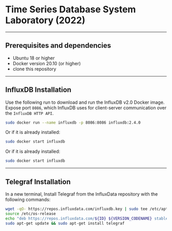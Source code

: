# Time Series Database System Laboratory (2022)


___
## Prerequisites and dependencies

- Ubuntu 18 or higher
- Docker version 20.10 (or higher)
- clone this repository
___
## InfluxDB Installation
Use the following run to download and run the InfluxDB v2.0 Docker image. Expose port `8086`, which InfluxDB uses for client-server communication over the `InfluxDB HTTP API`.
```bash
sudo docker run --name influxdb -p 8086:8086 influxdb:2.4.0
```
Or if it is already installed: 
```bash
sudo docker start influxdb
```
Or if it is already installed: 
```bash
sudo docker start influxdb
```

___
## Telegraf Installation
In a new terminal, Install Telegraf from the InfluxData repository with the following commands:
```bash
wget -qO- https://repos.influxdata.com/influxdb.key | sudo tee /etc/apt/trusted.gpg.d/influxdb.asc >/dev/null
source /etc/os-release
echo "deb https://repos.influxdata.com/${ID} ${VERSION_CODENAME} stable" | sudo tee /etc/apt/sources.list.d/influxdb.list
sudo apt-get update && sudo apt-get install telegraf
```



